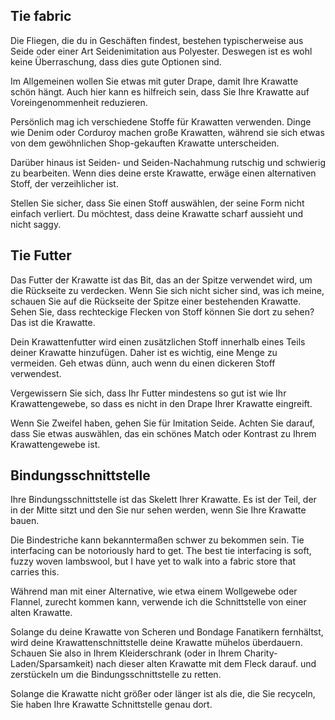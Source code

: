 ## Tie fabric

Die Fliegen, die du in Geschäften findest, bestehen typischerweise aus Seide oder einer Art Seidenimitation aus Polyester. Deswegen ist es wohl keine Überraschung, dass dies gute Optionen sind.

Im Allgemeinen wollen Sie etwas mit guter Drape, damit Ihre Krawatte schön hängt. Auch hier kann es hilfreich sein, dass Sie Ihre Krawatte auf Voreingenommenheit reduzieren.

Persönlich mag ich verschiedene Stoffe für Krawatten verwenden. Dinge wie Denim oder Corduroy machen große Krawatten, während sie sich etwas von dem gewöhnlichen Shop-gekauften Krawatte unterscheiden.

Darüber hinaus ist Seiden- und Seiden-Nachahmung rutschig und schwierig zu bearbeiten. Wenn dies deine erste Krawatte, erwäge einen alternativen Stoff, der verzeihlicher ist.

Stellen Sie sicher, dass Sie einen Stoff auswählen, der seine Form nicht einfach verliert. Du möchtest, dass deine Krawatte scharf aussieht und nicht saggy.

## Tie Futter

Das Futter der Krawatte ist das Bit, das an der Spitze verwendet wird, um die Rückseite zu verdecken. Wenn Sie sich nicht sicher sind, was ich meine, schauen Sie auf die Rückseite der Spitze einer bestehenden Krawatte. Sehen Sie, dass rechteckige Flecken von Stoff können Sie dort zu sehen? Das ist die Krawatte.

Dein Krawattenfutter wird einen zusätzlichen Stoff innerhalb eines Teils deiner Krawatte hinzufügen. Daher ist es wichtig, eine Menge zu vermeiden. Geh etwas dünn, auch wenn du einen dickeren Stoff verwendest.

Vergewissern Sie sich, dass Ihr Futter mindestens so gut ist wie Ihr Krawattengewebe, so dass es nicht in den Drape Ihrer Krawatte eingreift.

Wenn Sie Zweifel haben, gehen Sie für Imitation Seide. Achten Sie darauf, dass Sie etwas auswählen, das ein schönes Match oder Kontrast zu Ihrem Krawattengewebe ist.

## Bindungsschnittstelle

Ihre Bindungsschnittstelle ist das Skelett Ihrer Krawatte. Es ist der Teil, der in der Mitte sitzt und den Sie nur sehen werden, wenn Sie Ihre Krawatte bauen.

Die Bindestriche kann bekanntermaßen schwer zu bekommen sein. Tie interfacing can be notoriously hard to get. The best tie interfacing is soft, fuzzy woven lambswool, but I have yet to walk into a fabric store that carries this.

Während man mit einer Alternative, wie etwa einem Wollgewebe oder Flannel, zurecht kommen kann, verwende ich die Schnittstelle von einer alten Krawatte.

<Note>

Solange du deine Krawatte von Scheren und Bondage Fanatikern fernhältst, wird deine Krawattenschnittstelle deine Krawatte mühelos überdauern. Schauen Sie also in Ihrem Kleiderschrank (oder in Ihrem Charity-Laden/Sparsamkeit) nach dieser alten Krawatte mit dem Fleck darauf. und zerstückeln um die Bindungsschnittstelle zu retten.

Solange die Krawatte nicht größer oder länger ist als die, die Sie recyceln, Sie haben Ihre Krawatte Schnittstelle genau dort.

</Note>
